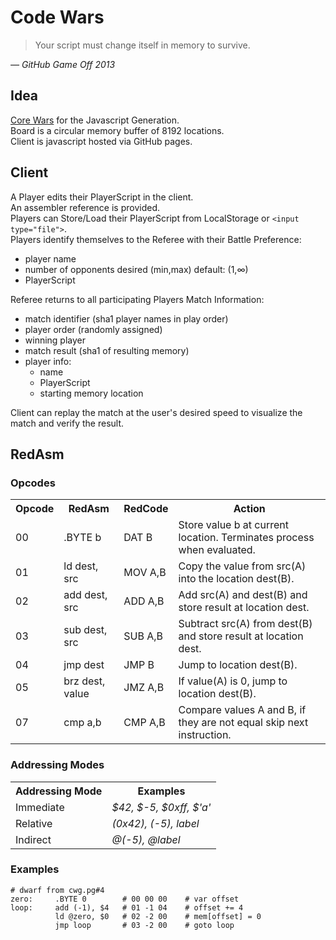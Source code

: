 # Code Wars

 > Your script must change itself in memory to survive.

<cite>&mdash; GitHub Game Off 2013</cite>



## Idea

[Core Wars](http://corewar.co.uk/cwg.txt) for the Javascript Generation.  
Board is a circular memory buffer of 8192 locations.  
Client is javascript hosted via GitHub pages.  

## Client

A Player edits their PlayerScript in the client.  
An assembler reference is provided.  
Players can Store/Load their PlayerScript from LocalStorage or ```<input type="file">```.  
Players identify themselves to the Referee with their Battle Preference:  

- player name
- number of opponents desired (min,max) default: (1,∞)
- PlayerScript

Referee returns to all participating Players Match Information:

- match identifier (sha1 player names in play order)
- player order (randomly assigned)
- winning player
- match result (sha1 of resulting memory)
- player info:
  - name
  - PlayerScript
  - starting memory location

Client can replay the match at the user's desired speed to visualize the match and verify the result.


## RedAsm

### Opcodes

<table>
  <tr><th>Opcode</th><th>RedAsm</th><th>RedCode</th><th>Action</th></tr>
  <tr>
    <td>00</td>
    <td>.BYTE b</td>
    <td>DAT B</td>
    <td>Store value b at current location. Terminates process when evaluated.</td>
  </tr>
  <tr>
    <td>01</td>
    <td>ld dest, src</td>
    <td>MOV A,B</td>
    <td>Copy the value from src(A) into the location dest(B).</td>
  </tr>
  <tr>
    <td>02</td>
    <td>add dest, src</td>
    <td>ADD A,B</td>
    <td>Add src(A) and dest(B) and store result at location dest.</td>
  </tr>
  <tr>
    <td>03</td>
    <td>sub dest, src</td>
    <td>SUB A,B</td>
    <td>Subtract src(A) from dest(B) and store result at location dest.</td>
  </tr>
  <tr>
    <td>04</td>
    <td>jmp dest</td>
    <td>JMP B</td>
    <td>Jump to location dest(B).</td>
  </tr>
  <tr>
    <td>05</td>
    <td>brz dest, value</td>
    <td>JMZ A,B</td>
    <td>If value(A) is 0, jump to location dest(B).</td>
  </tr>
  <tr>
    <td>07</td>
    <td>cmp a,b</td>
    <td>CMP A,B</td>
    <td>Compare values A and B, if they are not equal skip next instruction.</td>
  </tr>

</table>

### Addressing Modes

<table>
  <tr><th>Addressing Mode</th><th>Examples</th></tr>
  <tr>
    <td>Immediate</td>
    <td><em>$42, $-5, $0xff, $'a'</em></td>
  </tr>
  <tr>
    <td>Relative</td>
    <td><em>(0x42), (-5), label</em></td>
  </tr>
  <tr>
    <td>Indirect</td>
    <td><em>@(-5), @label</em></td>
  </tr>

</table>


### Examples
```Assembly
# dwarf from cwg.pg#4
zero:     .BYTE 0        # 00 00 00    # var offset
loop:     add (-1), $4   # 01 -1 04    # offset += 4
          ld @zero, $0   # 02 -2 00    # mem[offset] = 0
          jmp loop       # 03 -2 00    # goto loop
```

